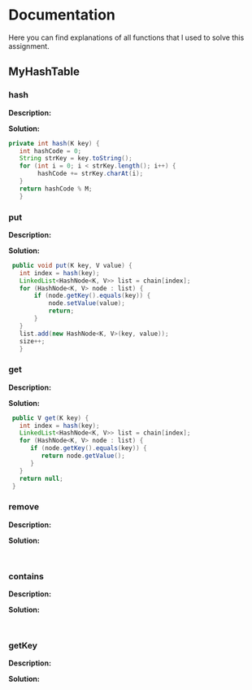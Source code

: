 # Documentation 

Here you can find explanations of all functions that I used to solve this assignment.

## MyHashTable

### hash

**Description:** 

**Solution:** 

```java
private int hash(K key) {
   int hashCode = 0;
   String strKey = key.toString();
   for (int i = 0; i < strKey.length(); i++) {
        hashCode += strKey.charAt(i);
   }
   return hashCode % M;
   }
```

### put

**Description:** 

**Solution:** 

```java
 public void put(K key, V value) {
   int index = hash(key);
   LinkedList<HashNode<K, V>> list = chain[index];
   for (HashNode<K, V> node : list) {
       if (node.getKey().equals(key)) {
           node.setValue(value);
           return;
       }
   }
   list.add(new HashNode<K, V>(key, value));
   size++;
   }
```

### get

**Description:** 

**Solution:** 

```java
 public V get(K key) {
   int index = hash(key);
   LinkedList<HashNode<K, V>> list = chain[index];
   for (HashNode<K, V> node : list) {
      if (node.getKey().equals(key)) {
         return node.getValue();
      }
   }
   return null;
 } 
```

### remove

**Description:** 

**Solution:** 

```java
 
```

### contains

**Description:** 

**Solution:** 

```java
 
```

### getKey

**Description:** 

**Solution:** 

```java
 
```

